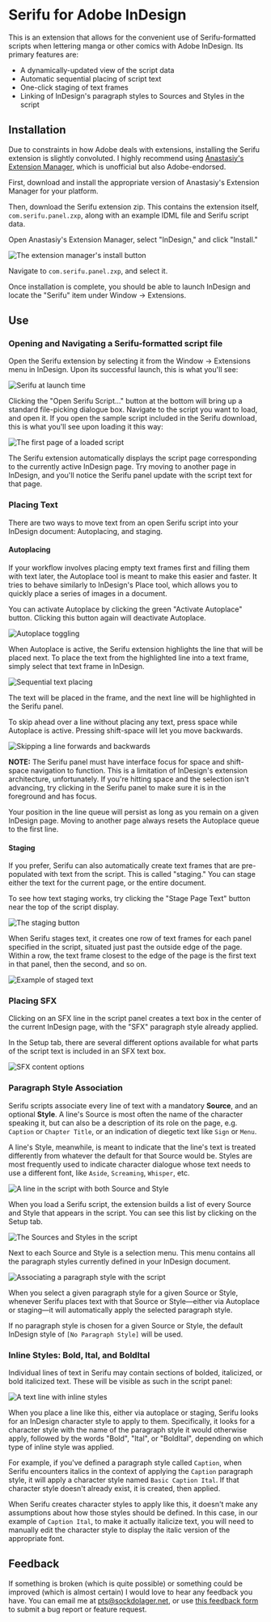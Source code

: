 # Serifu for Adobe InDesign

This is an extension that allows for the convenient use of Serifu-formatted scripts when lettering manga or other comics with Adobe InDesign. Its primary features are:

- A dynamically-updated view of the script data
- Automatic sequential placing of script text
- One-click staging of text frames
- Linking of InDesign's paragraph styles to Sources and Styles in the script

## Installation

Due to constraints in how Adobe deals with extensions, installing the Serifu extension is slightly convoluted. I highly recommend using [Anastasiy's Extension Manager](https://install.anastasiy.com), which is unofficial but also Adobe-endorsed. 

First, download and install the appropriate version of Anastasiy's Extension Manager for your platform.

Then, download the Serifu extension zip. This contains the extension itself, `com.serifu.panel.zxp`, along with an example IDML file and Serifu script data.

Open Anastasiy's Extension Manager, select "InDesign," and click "Install."

![The extension manager's install button](docs/img/1.png)

Navigate to `com.serifu.panel.zxp`, and select it.

Once installation is complete, you should be able to launch InDesign and locate the "Serifu" item under Window -> Extensions.

## Use

### Opening and Navigating a Serifu-formatted script file

Open the Serifu extension by selecting it from the Window -> Extensions menu in InDesign. Upon its successful launch, this is what you'll see:

![Serifu at launch time](docs/img/2.png)

Clicking the "Open Serifu Script..." button at the bottom will bring up a standard file-picking dialogue box. Navigate to the script you want to load, and open it. If you open the sample script included in the Serifu download, this is what you'll see upon loading it this way:

![The first page of a loaded script](docs/img/3.png)

The Serifu extension automatically displays the script page corresponding to the currently active InDesign page. Try moving to another page in InDesign, and you'll notice the Serifu panel update with the script text for that page.

### Placing Text

There are two ways to move text from an open Serifu script into your InDesign document: Autoplacing, and staging.

#### Autoplacing

If your workflow involves placing empty text frames first and filling them with text later, the Autoplace tool is meant to make this easier and faster. It tries to behave similarly to InDesign's Place tool, which allows you to quickly place a series of images in a document.

You can activate Autoplace by clicking the green "Activate Autoplace" button. Clicking this button again will deactivate Autoplace.

![Autoplace toggling](docs/img/4.gif)

When Autoplace is active, the Serifu extension highlights the line that will be placed next. To place the text from the highlighted line into a text frame, simply select that text frame in InDesign.

![Sequential text placing](docs/img/5.gif)

The text will be placed in the frame, and the next line will be highlighted in the Serifu panel.

To skip ahead over a line without placing any text, press space while Autoplace is active. Pressing shift-space will let you move backwards.

![Skipping a line forwards and backwards](docs/img/6.gif)

**NOTE:** The Serifu panel must have interface focus for space and shift-space navigation to function. This is a limitation of InDesign's extension architecture, unfortunately. If you're hitting space and the selection isn't advancing, try clicking in the Serifu panel to make sure it is in the foreground and has focus.

Your position in the line queue will persist as long as you remain on a given InDesign page. Moving to another page always resets the Autoplace queue to the first line.

#### Staging

If you prefer, Serifu can also automatically create text frames that are pre-populated with text from the script. This is called "staging." You can stage either the text for the current page, or the entire document.

To see how text staging works, try clicking the "Stage Page Text" button near the top of the script display.

![The staging button](docs/img/7.png)

When Serifu stages text, it creates one row of text frames for each panel specified in the script, situated just past the outside edge of the page. Within a row, the text frame closest to the edge of the page is the first text in that panel, then the second, and so on.

![Example of staged text](docs/img/8.jpeg)

### Placing SFX

Clicking on an SFX line in the script panel creates a text box in the center of the current InDesign page, with the "SFX" paragraph style already applied. 

In the Setup tab, there are several different options available for what parts of the script text is included in an SFX text box. 

![SFX content options](docs/img/9.png)

### Paragraph Style Association

Serifu scripts associate every line of text with a mandatory **Source**, and an optional **Style**. A line's Source is most often the name of the character speaking it, but can also be a description of its role on the page, e.g. `Caption` or `Chapter Title`, or an indication of diegetic text like `Sign` or `Menu`.

A line's Style, meanwhile, is meant to indicate that the line's text is treated differently from whatever the default for that Source would be. Styles are most frequently used to indicate character dialogue whose text needs to use a different font, like `Aside`, `Screaming`, `Whisper`, etc.

![A line in the script with both Source and Style](docs/img/10.png)

When you load a Serifu script, the extension builds a list of every Source and Style that appears in the script. You can see this list by clicking on the Setup tab.

![The Sources and Styles in the script](docs/img/11.png)

Next to each Source and Style is a selection menu. This menu contains all the paragraph styles currently defined in your InDesign document.

![Associating a paragraph style with the script](docs/img/12.png)

When you select a given paragraph style for a given Source or Style, whenever Serifu places text with that Source or Style—either via Autoplace or staging—it will automatically apply the selected paragraph style.

If no paragraph style is chosen for a given Source or Style, the default InDesign style of `[No Paragraph Style]` will be used.

### Inline Styles: Bold, Ital, and BoldItal

Individual lines of text in Serifu may contain sections of bolded, italicized, or bold italicized text. These will be visible as such in the script panel:

![A text line with inline styles](docs/img/13.png)

When you place a line like this, either via autoplace or staging, Serifu looks for an InDesign character style to apply to them. Specifically, it looks for a character style with the name of the paragraph style it would otherwise apply, followed by the words "Bold", "Ital", or "BoldItal", depending on which type of inline style was applied.

For example, if you've defined a paragraph style called `Caption`, when Serifu encounters italics in the context of applying the `Caption` paragraph style, it will apply a character style named `Basic Caption Ital`. If that character style doesn't already exist, it is created, then applied.

When Serifu creates character styles to apply like this, it doesn't make any assumptions about how those styles should be defined. In this case, in our example of `Caption Ital`, to make it actually italicize text, you will need to manually edit the character style to display the italic version of the appropriate font.

## Feedback

If something is broken (which is quite possible) or something could be improved (which is almost certain) I would love to hear any feedback you have. You can email me at pts@sockdolager.net, or use [this feedback form](https://airtable.com/shrhauvfc3qLoo4vk) to submit a bug report or feature request.